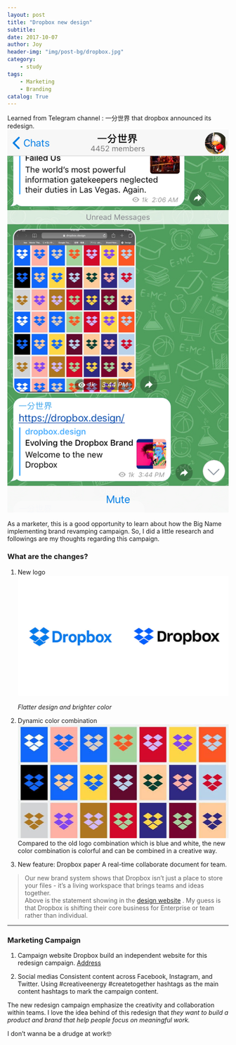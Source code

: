 ```yaml
---
layout: post
title: "Dropbox new design"
subtitle:
date: 2017-10-07
author: Joy
header-img: "img/post-bg/dropbox.jpg"
category:
    - study
tags:
    - Marketing
    - Branding
catalog: True
---
```


Learned from Telegram channel : 一分世界 that dropbox announced its redesign.
![](/img/in-post/post-dropbox-redesign/telegram.jpg)

As a marketer, this is a good opportunity to learn about how the Big Name implementing brand revamping campaign. So, I did a little research and followings are my thoughts regarding this campaign.

### What are the changes?

1. New logo
![](/img/in-post/post-dropbox-redesign/logo.jpg)

     *Flatter design and brighter color*

2. Dynamic color combination
![](/img/in-post/post-dropbox-redesign/color.jpg)
Compared to the old logo combination which is blue and white, the new color combination is colorful and can be combined in a creative way.

3. New feature: Dropbox paper
A real-time collaborate document for team.
> Our new brand system shows that Dropbox isn’t just a place to store your files - it’s a living workspace that brings teams and ideas together.  
Above is the statement showing in the [design website](https://dropbox.design) . My guess is that Dropbox is shifting their core business for Enterprise or team rather than individual.
- - - -

### Marketing Campaign

1. Campaign website
Dropbox build an independent website for this redesign campaign.
[Address](https://dropbox.design)

2. Social medias
Consistent content across Facebook, Instagram, and Twitter.
Using #creativeenergy
#createtogether hashtags as the main content hashtags to mark the campaign content.

The new redesign campaign emphasize the creativity and collaboration within teams. I love the idea behind of this redesign that *they want to build a product and brand that help people focus on meaningful work.*

I don’t wanna be a drudge at work🤓
